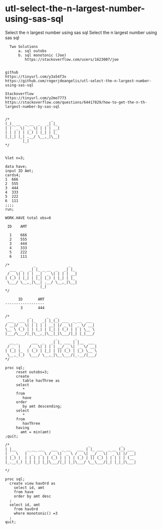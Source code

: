 # utl-select-the-n-largest-number-using-sas-sql
Select the n largest number using sas sql
    Select the n largest number using sas sql                                                         
                                                                                                      
      Two Solutions                                                                                   
          a. sql outobs                                                                               
          b. sql monotonic (Joe)                                                                      
             https://stackoverflow.com/users/1623007/joe                                              
                                                                                                      
                                                                                                      
    github                                                                                            
    https://tinyurl.com/y3a54f3x                                                                      
    https://github.com/rogerjdeangelis/utl-select-the-n-largest-number-using-sas-sql                  
                                                                                                      
    Stackoverflow                                                                                     
    https://tinyurl.com/y2mo7773                                                                      
    https://stackoverflow.com/questions/64417829/how-to-get-the-n-th-largest-number-by-sas-sql        
                                                                                                      
                                                                                                      
    /*                   _                                                                            
    (_)_ __  _ __  _   _| |_                                                                          
    | | `_ \| `_ \| | | | __|                                                                         
    | | | | | |_) | |_| | |_                                                                          
    |_|_| |_| .__/ \__,_|\__|                                                                         
            |_|                                                                                       
    */                                                                                                
                                                                                                      
                                                                                                      
    %let n=3;                                                                                         
                                                                                                      
    data have;                                                                                        
    input ID Amt;                                                                                     
    cards4;                                                                                           
    1  666                                                                                            
    2  555                                                                                            
    3  444                                                                                            
    4  333                                                                                            
    5  222                                                                                            
    6  111                                                                                            
    ;;;;                                                                                              
    run;                                                                                              
                                                                                                      
    WORK.HAVE total obs=6                                                                             
                                                                                                      
     ID    AMT                                                                                        
                                                                                                      
      1    666                                                                                        
      2    555                                                                                        
      3    444                                                                                        
      4    333                                                                                        
      5    222                                                                                        
      6    111                                                                                        
                                                                                                      
    /*           _               _                                                                    
      ___  _   _| |_ _ __  _   _| |_                                                                  
     / _ \| | | | __| `_ \| | | | __|                                                                 
    | (_) | |_| | |_| |_) | |_| | |_                                                                  
     \___/ \__,_|\__| .__/ \__,_|\__|                                                                 
                    |_|                                                                               
    */                                                                                                
                                                                                                      
          ID       AMT                                                                                
    ------------------                                                                                
           3       444                                                                                
                                                                                                      
    /*         _       _   _                                                                          
     ___  ___ | |_   _| |_(_) ___  _ __  ___                                                          
    / __|/ _ \| | | | | __| |/ _ \| `_ \/ __|                                                         
    \__ \ (_) | | |_| | |_| | (_) | | | \__ \                                                         
    |___/\___/|_|\__,_|\__|_|\___/|_| |_|___/                                                         
                           _        _                                                                 
      __ _      ___  _   _| |_ ___ | |__  ___                                                         
     / _` |    / _ \| | | | __/ _ \| `_ \/ __|                                                        
    | (_| |_  | (_) | |_| | || (_) | |_) \__ \                                                        
     \__,_(_)  \___/ \__,_|\__\___/|_.__/|___/                                                        
    */                                                                                                
                                                                                                      
    proc sql;                                                                                         
         reset outobs=3;                                                                              
         create                                                                                       
            table havThree as                                                                         
         select                                                                                       
            *                                                                                         
         from                                                                                         
            have                                                                                      
         order                                                                                        
            by amt descending;                                                                        
         select                                                                                       
            *                                                                                         
         from                                                                                         
            havThree                                                                                  
         having                                                                                       
           amt = min(amt)                                                                             
    ;quit;                                                                                            
                                                                                                      
    /*                                    _              _                                            
    | |__     _ __ ___   ___  _ __   ___ | |_ ___  _ __ (_) ___                                       
    | `_ \   | `_ ` _ \ / _ \| `_ \ / _ \| __/ _ \| `_ \| |/ __|                                      
    | |_) |  | | | | | | (_) | | | | (_) | || (_) | | | | | (__                                       
    |_.__(_) |_| |_| |_|\___/|_| |_|\___/ \__\___/|_| |_|_|\___|                                      
                                                                                                      
    */                                                                                                
                                                                                                      
    proc sql;                                                                                         
      create view havOrd as                                                                           
        select id, amt                                                                                
        from have                                                                                     
        order by amt desc                                                                             
      ;                                                                                               
      select id, amt                                                                                  
        from havOrd                                                                                   
        where monotonic() =3                                                                          
      ;                                                                                               
    quit;                                                                                             
                                                                                                      
